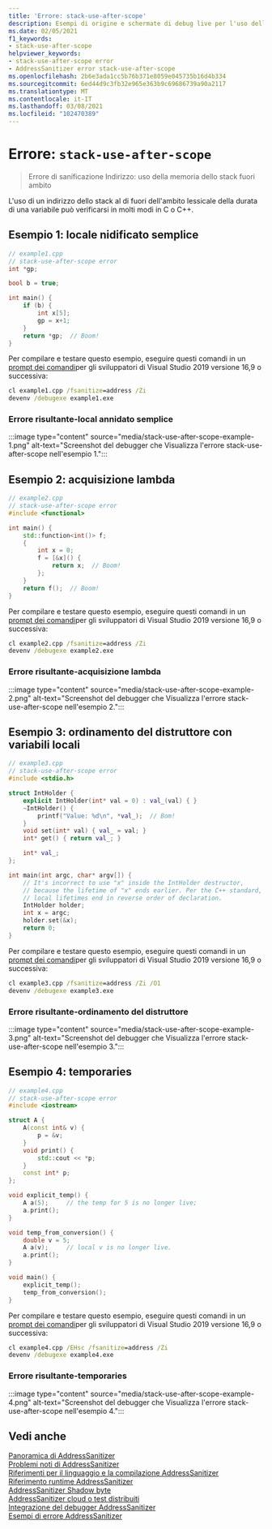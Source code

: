 ```yaml
---
title: 'Errore: stack-use-after-scope'
description: Esempi di origine e schermate di debug live per l'uso dello stack dopo gli errori di ambito.
ms.date: 02/05/2021
f1_keywords:
- stack-use-after-scope
helpviewer_keywords:
- stack-use-after-scope error
- AddressSanitizer error stack-use-after-scope
ms.openlocfilehash: 2b6e3ada1cc5b76b371e8059e045735b16d4b334
ms.sourcegitcommit: 6ed44d9c3fb32e965e363b9c69686739a90a2117
ms.translationtype: MT
ms.contentlocale: it-IT
ms.lasthandoff: 03/08/2021
ms.locfileid: "102470389"
---
```

# <a name="error-stack-use-after-scope"></a>Errore: `stack-use-after-scope`

> Errore di sanificazione Indirizzo: uso della memoria dello stack fuori ambito

L'uso di un indirizzo dello stack al di fuori dell'ambito lessicale della durata di una variabile può verificarsi in molti modi in C o C++.

## <a name="example-1---simple-nested-local"></a>Esempio 1: locale nidificato semplice

```cpp
// example1.cpp
// stack-use-after-scope error
int *gp;

bool b = true;

int main() {
    if (b) {
        int x[5];
        gp = x+1;
    }
    return *gp;  // Boom!
}
```

Per compilare e testare questo esempio, eseguire questi comandi in un [prompt dei comandi](../build/building-on-the-command-line.md#developer_command_prompt_shortcuts)per gli sviluppatori di Visual Studio 2019 versione 16,9 o successiva:

```cmd
cl example1.cpp /fsanitize=address /Zi
devenv /debugexe example1.exe
```

### <a name="resulting-error---simple-nested-local"></a>Errore risultante-local annidato semplice

:::image type="content" source="media/stack-use-after-scope-example-1.png" alt-text="Screenshot del debugger che Visualizza l'errore stack-use-after-scope nell'esempio 1.":::

## <a name="example-2---lambda-capture"></a>Esempio 2: acquisizione lambda

```cpp
// example2.cpp
// stack-use-after-scope error
#include <functional>

int main() {
    std::function<int()> f;
    {
        int x = 0;
        f = [&x]() {
            return x;  // Boom!
        };
    }
    return f();  // Boom!
}
```

Per compilare e testare questo esempio, eseguire questi comandi in un [prompt dei comandi](../build/building-on-the-command-line.md#developer_command_prompt_shortcuts)per gli sviluppatori di Visual Studio 2019 versione 16,9 o successiva:

```cmd
cl example2.cpp /fsanitize=address /Zi
devenv /debugexe example2.exe
```

### <a name="resulting-error---lambda-capture"></a>Errore risultante-acquisizione lambda

:::image type="content" source="media/stack-use-after-scope-example-2.png" alt-text="Screenshot del debugger che Visualizza l'errore stack-use-after-scope nell'esempio 2.":::

## <a name="example-3---destructor-ordering-with-locals"></a>Esempio 3: ordinamento del distruttore con variabili locali

```cpp
// example3.cpp
// stack-use-after-scope error
#include <stdio.h>

struct IntHolder {
    explicit IntHolder(int* val = 0) : val_(val) { }
    ~IntHolder() {
        printf("Value: %d\n", *val_);  // Bom!
    }
    void set(int* val) { val_ = val; }
    int* get() { return val_; }

    int* val_;
};

int main(int argc, char* argv[]) {
    // It's incorrect to use "x" inside the IntHolder destructor,
    // because the lifetime of "x" ends earlier. Per the C++ standard,
    // local lifetimes end in reverse order of declaration.
    IntHolder holder;
    int x = argc;
    holder.set(&x);
    return 0;
}
```

Per compilare e testare questo esempio, eseguire questi comandi in un [prompt dei comandi](../build/building-on-the-command-line.md#developer_command_prompt_shortcuts)per gli sviluppatori di Visual Studio 2019 versione 16,9 o successiva:

```cmd
cl example3.cpp /fsanitize=address /Zi /O1
devenv /debugexe example3.exe
```

### <a name="resulting-error---destructor-ordering"></a>Errore risultante-ordinamento del distruttore

:::image type="content" source="media/stack-use-after-scope-example-3.png" alt-text="Screenshot del debugger che Visualizza l'errore stack-use-after-scope nell'esempio 3.":::

## <a name="example-4---temporaries"></a>Esempio 4: temporaries

```cpp
// example4.cpp
// stack-use-after-scope error
#include <iostream>

struct A {
    A(const int& v) {
        p = &v;
    }
    void print() {
        std::cout << *p;
    }
    const int* p;
};

void explicit_temp() {
    A a(5);     // the temp for 5 is no longer live;
    a.print();
}

void temp_from_conversion() {
    double v = 5;
    A a(v);     // local v is no longer live.
    a.print();
}

void main() {
    explicit_temp();
    temp_from_conversion(); 
}
```

Per compilare e testare questo esempio, eseguire questi comandi in un [prompt dei comandi](../build/building-on-the-command-line.md#developer_command_prompt_shortcuts)per gli sviluppatori di Visual Studio 2019 versione 16,9 o successiva:

```cmd
cl example4.cpp /EHsc /fsanitize=address /Zi
devenv /debugexe example4.exe
```

### <a name="resulting-error---temporaries"></a>Errore risultante-temporaries

:::image type="content" source="media/stack-use-after-scope-example-4.png" alt-text="Screenshot del debugger che Visualizza l'errore stack-use-after-scope nell'esempio 4.":::

## <a name="see-also"></a>Vedi anche

[Panoramica di AddressSanitizer](./asan.md)\
[Problemi noti di AddressSanitizer](./asan-known-issues.md)\
[Riferimenti per il linguaggio e la compilazione AddressSanitizer](./asan-building.md)\
[Riferimento runtime AddressSanitizer](./asan-runtime.md)\
[AddressSanitizer Shadow byte](./asan-shadow-bytes.md)\
[AddressSanitizer cloud o test distribuiti](./asan-offline-crash-dumps.md)\
[Integrazione del debugger AddressSanitizer](./asan-debugger-integration.md)\
[Esempi di errore AddressSanitizer](./asan-error-examples.md)
